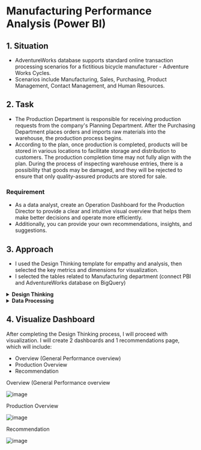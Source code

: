 # Manufacturing Performance Analysis (Power BI)

## 1. Situation
- AdventureWorks database supports standard online transaction processing scenarios for a fictitious bicycle manufacturer - Adventure Works Cycles. 
- Scenarios include Manufacturing, Sales, Purchasing, Product Management, Contact Management, and Human Resources.

## 2. Task
- The Production Department is responsible for receiving production requests from the company's Planning Department. After the Purchasing Department places orders and imports raw materials into the warehouse, the production process begins.
- According to the plan, once production is completed, products will be stored in various locations to facilitate storage and distribution to customers. The production completion time may not fully align with the plan. During the process of inspecting warehouse entries, there is a possibility that goods may be damaged, and they will be rejected to ensure that only quality-assured products are stored for sale.
### Requirement
- As a data analyst, create an Operation Dashboard for the Production Director to provide a clear and intuitive visual overview that helps them make better decisions and operate more efficiently.  
- Additionally, you can provide your own recommendations, insights, and suggestions.

## 3. Approach
- I used the Design Thinking template for empathy and analysis, then selected the key metrics and dimensions for visualization. 
- I selected the tables related to Manufacturing department (connect PBI and AdventureWorks database on BigQuery)

<details><summary><strong>Design Thinking</strong></summary>
<br>
  
- Northstart metric: Total Production Cost	
- Dimension 1 - Time: StarDate, EndDate, DueDate
- Dimension 2 - Location: Name
- Dimension 3 - Product: Product Category, Sub Category, Name

![image](https://github.com/user-attachments/assets/3f09c7e8-80c1-419e-b4d9-50fd6e4f94d6)

![image](https://github.com/user-attachments/assets/3255531c-6116-41eb-9227-c16a0d6a2809)

![image](https://github.com/user-attachments/assets/bae932b4-cec8-432c-87ee-7446cd73daa5)

</details> 
<details><summary><strong>Data Processing</strong></summary>
<br>
  
1. Connect to database
2. choose table and cleaning data
3. Build schema(snowflex)

![image](https://github.com/user-attachments/assets/2a594bae-dc11-4459-8f57-41bfbb74da4e)

![image](https://github.com/user-attachments/assets/8d30cd7d-d534-48ed-8966-ad1232d18251)

![image](https://github.com/user-attachments/assets/a589a0cf-3968-4ee3-9029-28c2f76674aa)


</details> 

## 4. Visualize Dashboard
After completing the Design Thinking process, I will proceed with visualization. I will create 2 dashboards and 1 recommendations page, which will include: 

- Overview (General Performance overview)
- Production Overview
- Recommendation

 Overview (General Performance overview

 ![image](https://github.com/user-attachments/assets/b64a0ff3-6778-4459-a9de-a70b96f153d7)

 Production Overview

 ![image](https://github.com/user-attachments/assets/7ec218e0-70e6-45fa-940a-f06d66a2ac95)

 Recommendation

 ![image](https://github.com/user-attachments/assets/fa9a7fbc-5df5-48dd-a5fb-a5884f1f815f)



